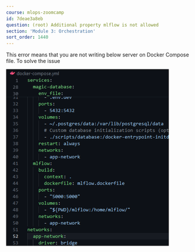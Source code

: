 ```yaml
---
course: mlops-zoomcamp
id: 7deae3a8eb
question: (root) Additional property mlflow is not allowed
section: 'Module 3: Orchestration'
sort_order: 1440
---
```


This error means that you are not writing below server on Docker Compose file. To solve the issue

![Image](images/mlops-zoomcamp/image_6484e853.png)

